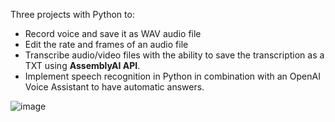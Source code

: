 Three projects with Python to: 
- Record voice and save it as WAV audio file
- Edit the rate and frames of an audio file
- Transcribe audio/video files with the ability to save the transcription as a TXT using **AssemblyAI API**.
- Implement speech recognition in Python in combination with an OpenAI Voice Assistant to have automatic answers.
 

![image](https://user-images.githubusercontent.com/42651282/173382471-236b680d-4985-40b9-9aa0-353a9173c49d.png)
